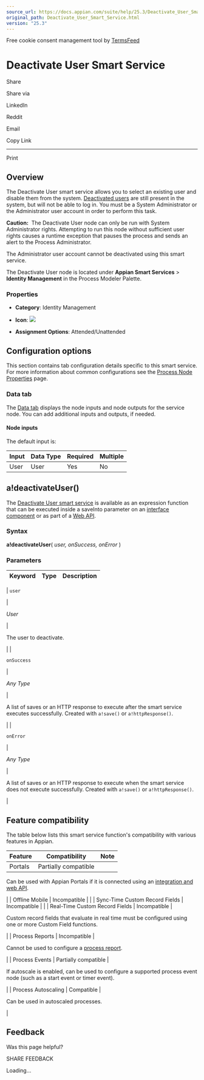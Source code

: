 ```yaml
---
source_url: https://docs.appian.com/suite/help/25.3/Deactivate_User_Smart_Service.html
original_path: Deactivate_User_Smart_Service.html
version: "25.3"
---
```


Free cookie consent management tool by [TermsFeed](https://www.termsfeed.com/)

# Deactivate User Smart Service

Share

Share via

LinkedIn

Reddit

Email

Copy Link

* * *

Print

## Overview

The Deactivate User smart service allows you to select an existing user and disable them from the system. [Deactivated users](User_Management.html#deactivate-users) are still present in the system, but will not be able to log in. You must be a System Administrator or the Administrator user account in order to perform this task.

**Caution:**  The Deactivate User node can only be run with System Administrator rights. Attempting to run this node without sufficient user rights causes a runtime exception that pauses the process and sends an alert to the Process Administrator.

The Administrator user account cannot be deactivated using this smart service.

The Deactivate User node is located under **Appian Smart Services** > **Identity Management** in the Process Modeler Palette.

### Properties

-   **Category**: Identity Management

-   **Icon**: ![](images/Smart_Service_Icons/Deactivate_User.png)

-   **Assignment Options**: Attended/Unattended

## Configuration options

This section contains tab configuration details specific to this smart service. For more information about common configurations see the [Process Node Properties](Process_Node_and_Smart_Service_Properties.html) page.

### Data tab

The [Data tab](Process_Node_and_Smart_Service_Properties.html#data-tab) displays the node inputs and node outputs for the service node. You can add additional inputs and outputs, if needed.

#### Node inputs

The default input is:

| Input | Data Type | Required | Multiple |
| --- | --- | --- | --- |
| User | User | Yes | No |

## a!deactivateUser()

The [Deactivate User smart service](#) is available as an expression function that can be executed inside a saveInto parameter on an [interface component](SAIL_Components.html) or as part of a [Web API](Web_APIs.html).

### Syntax

**a!deactivateUser**( _user, onSuccess, onError_ )

### Parameters

| Keyword | Type | Description |
| --- | --- | --- |
|
`user`

 |

_User_

 |

The user to deactivate.

 |
|

`onSuccess`

 |

_Any Type_

 |

A list of saves or an HTTP response to execute after the smart service executes successfully. Created with `a!save()` or `a!httpResponse()`.

 |
|

`onError`

 |

_Any Type_

 |

A list of saves or an HTTP response to execute when the smart service does not execute successfully. Created with `a!save()` or `a!httpResponse()`.

 |

## Feature compatibility

The table below lists this smart service function's compatibility with various features in Appian.

| Feature | Compatibility | Note |
| --- | --- | --- |
| Portals | Partially compatible |
Can be used with Appian Portals if it is connected using an [integration and web API](portals-design.html#using-partially-compatible-functions-and-objects-in-a-portal).

 |
| Offline Mobile | Incompatible |  |
| Sync-Time Custom Record Fields | Incompatible |  |
| Real-Time Custom Record Fields | Incompatible |

Custom record fields that evaluate in real time must be configured using one or more Custom Field functions.

 |
| Process Reports | Incompatible |

Cannot be used to configure a [process report](Process_Reports.html).

 |
| Process Events | Partially compatible |

If autoscale is enabled, can be used to configure a supported process event node (such as a start event or timer event).

 |
| Process Autoscaling | Compatible |

Can be used in autoscaled processes.

 |

## Feedback

Was this page helpful?

SHARE FEEDBACK

Loading...